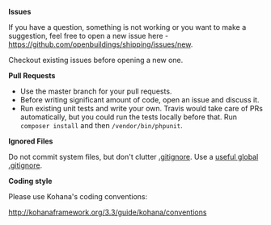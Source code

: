 __Issues__

If you have a question, something is not working or you want to make a suggestion, feel free to open a new issue here - https://github.com/openbuildings/shipping/issues/new.

Checkout existing issues before opening a new one.

__Pull Requests__

 * Use the master branch for your pull requests.
 * Before writing significant amount of code, open an issue and discuss it.
 * Run existing unit tests and write your own. Travis would take care of PRs automatically, but you could run the tests locally before that. Run `composer install` and then `/vendor/bin/phpunit`.

__Ignored Files__

Do not commit system files, but don't clutter [.gitignore](.gitignore). Use a [useful global .gitignore](https://help.github.com/articles/ignoring-files#global-gitignore).

__Coding style__

Please use Kohana's coding conventions:

http://kohanaframework.org/3.3/guide/kohana/conventions
